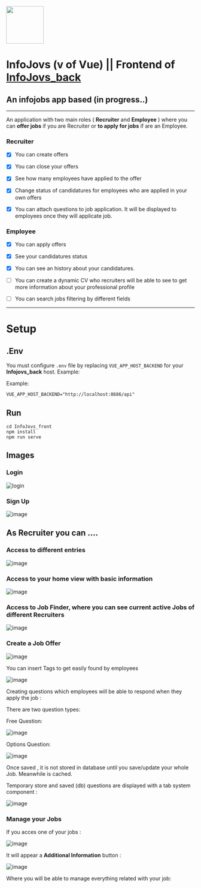 <img src="https://github.com/joseangelcrn/InfoJovs_front/assets/47973568/d791fb03-8a2c-4dcf-af0d-00152e932339" width="100" height="100"> 

# InfoJovs (v of Vue) || Frontend of [InfoJovs_back](https://github.com/joseangelcrn/InfoJovs_back)  


 
## An infojobs app based (in progress..) 


<hr>

An application with two main roles ( **Recruiter** and **Employee** )  where you can **offer jobs** if you are  Recruiter or **to apply for jobs** if are an Employee.


### **Recruiter**

- [x] You can create offers
- [x] You can close your offers 
- [x] See how many employees have applied to the offer
- [x] Change status of candidatures for employees who are applied in your own offers
- [x] You can attach questions to job application. It will be displayed to employees once they will applicate job.


### **Employee**

- [x] You can apply offers
- [x] See your candidatures status
- [x] You can see an history about your candidatures.
- [ ] You can create a dynamic CV who recruiters will be able to see to get more information about your professional profile
- [ ] You can search jobs filtering by different fields

      
<hr>



# Setup 

## .Env 
You must configure `.env` file by replacing `VUE_APP_HOST_BACKEND` for your **Infojovs_back** host. Example:

Example: 
```
VUE_APP_HOST_BACKEND="http://localhost:8686/api" 
```

## Run
```
cd InfoJovs_front
npm install
npm run serve
```

 
## Images 

### Login

![login](https://github.com/joseangelcrn/InfoJovs_front/assets/47973568/57437325-0f2c-40d3-9845-5fca8e85c56b)

### Sign Up 

![image](https://github.com/joseangelcrn/InfoJovs_front/assets/47973568/1e9ba965-4736-474c-bad0-c0357a7825ad)


## As Recruiter you can ....

### Access to different entries

![image](https://github.com/joseangelcrn/InfoJovs_front/assets/47973568/2e4f7ea4-5a54-478c-a20f-d70d5e38a918)


### Access to your home view with basic information

![image](https://github.com/joseangelcrn/InfoJovs_front/assets/47973568/9ce18c10-5699-482b-854f-d4f7a5f8c88f)

### Access to Job Finder, where you can see current active Jobs of different Recruiters

![image](https://github.com/joseangelcrn/InfoJovs_front/assets/47973568/f78da44e-d070-4f25-bb60-c544caa041e5)


### Create a Job Offer

![image](https://github.com/joseangelcrn/InfoJovs_front/assets/47973568/186edf0f-e631-46ed-9480-4529a4a8ea82)

You can insert Tags to get easily found by employees 

![image](https://github.com/joseangelcrn/InfoJovs_front/assets/47973568/4b2d41d7-fefd-47b1-8a35-594898790ba0)

Creating questions which employees will be able to respond when they apply the job :

There are two question types:

Free Question: 

![image](https://github.com/joseangelcrn/InfoJovs_front/assets/47973568/83dbac4f-3bab-4fba-86fc-288b255c864f)

Options Question:

![image](https://github.com/joseangelcrn/InfoJovs_front/assets/47973568/a71280b7-c28a-4432-a3eb-1269a23486bc)

Once saved , it is not stored in database until you save/update your whole Job. Meanwhile is cached.

Temporary store and saved (db) questions are displayed with a tab system component :

![image](https://github.com/joseangelcrn/InfoJovs_front/assets/47973568/6e225120-4e1f-4af0-92b7-186b544317ea)

### Manage your Jobs

If you acces  one of your jobs :

![image](https://github.com/joseangelcrn/InfoJovs_front/assets/47973568/bbdfa7ed-6d35-4c7d-adce-f54d4d91c18f)

It will appear a **Additional Information** button : 

![image](https://github.com/joseangelcrn/InfoJovs_front/assets/47973568/c797eb6f-bf3c-4e88-9edb-b016a06ba01e)

Where you will be able to manage everything related with your job:

